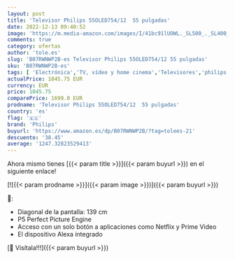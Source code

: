 ```yaml
---
layout: post
title: 'Televisor Philips 55OLED754/12  55 pulgadas'
date: 2022-12-13 09:40:52
image: 'https://m.media-amazon.com/images/I/41bc91lUOWL._SL500_._SL400_.jpg'
comments: true
category: ofertas
author: 'tole.es'
slug: 'B07RWNWP2B-es Televisor Philips 55OLED754/12 55 pulgadas'
sku: 'B07RWNWP2B-es'
tags: [ 'Electrónica','TV, vídeo y home cinema','Televisores','philips','televisor','🇪🇸', ]
actualPrice: 1045.75 EUR
currency: EUR
price: 1045.75
comparePrice: 1699.0 EUR
prodname: 'Televisor Philips 55OLED754/12  55 pulgadas'
country: 'es'
flag: '🇪🇸'
brand: 'Philips'
buyurl: 'https://www.amazon.es/dp/B07RWNWP2B/?tag=tolees-21'
descuento: '38.45'
average: '1247.32823529413'
---
```


Ahora mismo tienes [{{< param title >}}]({{< param buyurl >}}) en el siguiente enlace!

[![{{< param prodname >}}]({{< param image >}})]({{< param buyurl >}})

🔎:

- Diagonal de la pantalla: 139 cm
- P5 Perfect Picture Engine
- Acceso con un solo botón a aplicaciones como Netflix y Prime Video
- El dispositivo Alexa integrado

[🛒 Visítala!!!]({{< param buyurl >}})
